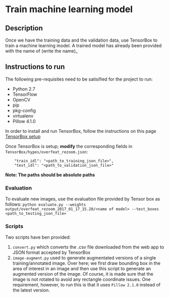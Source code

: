 # Train machine learning model

## Description

Once we have the training data and the validation data, use TensorBox to train a machine learning model. A trained model has
already been provided with the name of (write the name)_

## Instructions to run
The following pre-requisites need to be satisified for the project to run:
* Python 2.7
* TensorFlow
* OpenCV
* pip
* pkg-config
* virtualenv
* Pillow 4.1.0

In order to install and run TensorBox, follow the instructions on this page [TensorBox setup](https://github.com/baljit92/TensorBox)

Once TensorBox is setup; **modify** the corresponding fields in `TensorBox/hypes/overfeat_rezoom.json`:

```
	"train_idl": "<path_to_training_json_file>",
	"test_idl": "<path_to_validation_json_file>"
```
**Note: The paths should be absolute paths**

### Evaluation
To evaluate new images, use the evaluation file provided by Tensor box as follows:
`python evaluate.py --weights output/overfeat_rezoom_2017_01_17_15.20/<name of model> --test_boxes <path_to_testing_json_file>`

### Scripts
Two scripts have ben provided:
1) `convert.py` which converts the .csv file downloaded from the web app to JSON format accepted by TensorBox
2) `image-augment.py` used to generate augmentated versions of a single training/annotated image. Over here; we first
draw bounding box in the area of interest in an image and then use this script to generate an augmented version of the 
image. Of course, it is made sure that the image is not rotated to avoid any rectangle coordinate issues. One requirement,
however, to run this is that it uses `Pillow 2.1.0` instead of the latest version.
